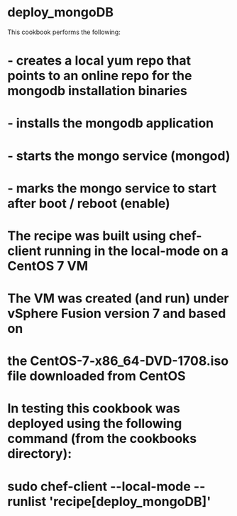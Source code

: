 # deploy_mongoDB

This cookbook performs the following:
#	- creates a local yum repo that points to an online repo for the mongodb installation binaries
#	- installs the mongodb application 
#	- starts the mongo service (mongod)
#	- marks the mongo service to start after boot / reboot (enable)
#
#
#	The recipe was built using chef-client running in the local-mode on a CentOS 7 VM
#	The VM was created (and run) under vSphere Fusion version 7 and based on 
#	the CentOS-7-x86_64-DVD-1708.iso file downloaded from CentOS
#
#	In testing this cookbook was deployed using the following command (from the cookbooks directory):
#	  sudo chef-client --local-mode --runlist 'recipe[deploy_mongoDB]'
#
